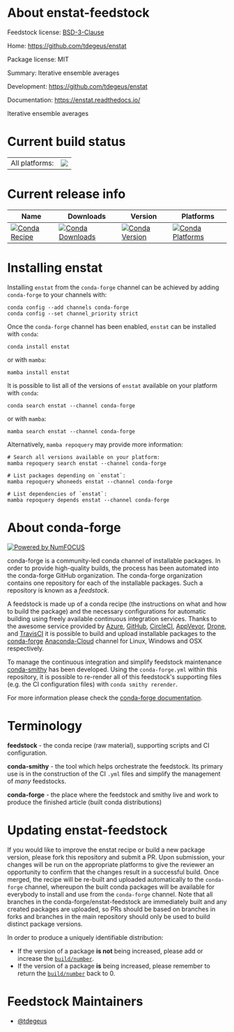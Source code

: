 About enstat-feedstock
======================

Feedstock license: [BSD-3-Clause](https://github.com/conda-forge/enstat-feedstock/blob/main/LICENSE.txt)

Home: https://github.com/tdegeus/enstat

Package license: MIT

Summary: Iterative ensemble averages

Development: https://github.com/tdegeus/enstat

Documentation: https://enstat.readthedocs.io/

Iterative ensemble averages

Current build status
====================


<table><tr><td>All platforms:</td>
    <td>
      <a href="https://dev.azure.com/conda-forge/feedstock-builds/_build/latest?definitionId=12258&branchName=main">
        <img src="https://dev.azure.com/conda-forge/feedstock-builds/_apis/build/status/enstat-feedstock?branchName=main">
      </a>
    </td>
  </tr>
</table>

Current release info
====================

| Name | Downloads | Version | Platforms |
| --- | --- | --- | --- |
| [![Conda Recipe](https://img.shields.io/badge/recipe-enstat-green.svg)](https://anaconda.org/conda-forge/enstat) | [![Conda Downloads](https://img.shields.io/conda/dn/conda-forge/enstat.svg)](https://anaconda.org/conda-forge/enstat) | [![Conda Version](https://img.shields.io/conda/vn/conda-forge/enstat.svg)](https://anaconda.org/conda-forge/enstat) | [![Conda Platforms](https://img.shields.io/conda/pn/conda-forge/enstat.svg)](https://anaconda.org/conda-forge/enstat) |

Installing enstat
=================

Installing `enstat` from the `conda-forge` channel can be achieved by adding `conda-forge` to your channels with:

```
conda config --add channels conda-forge
conda config --set channel_priority strict
```

Once the `conda-forge` channel has been enabled, `enstat` can be installed with `conda`:

```
conda install enstat
```

or with `mamba`:

```
mamba install enstat
```

It is possible to list all of the versions of `enstat` available on your platform with `conda`:

```
conda search enstat --channel conda-forge
```

or with `mamba`:

```
mamba search enstat --channel conda-forge
```

Alternatively, `mamba repoquery` may provide more information:

```
# Search all versions available on your platform:
mamba repoquery search enstat --channel conda-forge

# List packages depending on `enstat`:
mamba repoquery whoneeds enstat --channel conda-forge

# List dependencies of `enstat`:
mamba repoquery depends enstat --channel conda-forge
```


About conda-forge
=================

[![Powered by
NumFOCUS](https://img.shields.io/badge/powered%20by-NumFOCUS-orange.svg?style=flat&colorA=E1523D&colorB=007D8A)](https://numfocus.org)

conda-forge is a community-led conda channel of installable packages.
In order to provide high-quality builds, the process has been automated into the
conda-forge GitHub organization. The conda-forge organization contains one repository
for each of the installable packages. Such a repository is known as a *feedstock*.

A feedstock is made up of a conda recipe (the instructions on what and how to build
the package) and the necessary configurations for automatic building using freely
available continuous integration services. Thanks to the awesome service provided by
[Azure](https://azure.microsoft.com/en-us/services/devops/), [GitHub](https://github.com/),
[CircleCI](https://circleci.com/), [AppVeyor](https://www.appveyor.com/),
[Drone](https://cloud.drone.io/welcome), and [TravisCI](https://travis-ci.com/)
it is possible to build and upload installable packages to the
[conda-forge](https://anaconda.org/conda-forge) [Anaconda-Cloud](https://anaconda.org/)
channel for Linux, Windows and OSX respectively.

To manage the continuous integration and simplify feedstock maintenance
[conda-smithy](https://github.com/conda-forge/conda-smithy) has been developed.
Using the ``conda-forge.yml`` within this repository, it is possible to re-render all of
this feedstock's supporting files (e.g. the CI configuration files) with ``conda smithy rerender``.

For more information please check the [conda-forge documentation](https://conda-forge.org/docs/).

Terminology
===========

**feedstock** - the conda recipe (raw material), supporting scripts and CI configuration.

**conda-smithy** - the tool which helps orchestrate the feedstock.
                   Its primary use is in the construction of the CI ``.yml`` files
                   and simplify the management of *many* feedstocks.

**conda-forge** - the place where the feedstock and smithy live and work to
                  produce the finished article (built conda distributions)


Updating enstat-feedstock
=========================

If you would like to improve the enstat recipe or build a new
package version, please fork this repository and submit a PR. Upon submission,
your changes will be run on the appropriate platforms to give the reviewer an
opportunity to confirm that the changes result in a successful build. Once
merged, the recipe will be re-built and uploaded automatically to the
`conda-forge` channel, whereupon the built conda packages will be available for
everybody to install and use from the `conda-forge` channel.
Note that all branches in the conda-forge/enstat-feedstock are
immediately built and any created packages are uploaded, so PRs should be based
on branches in forks and branches in the main repository should only be used to
build distinct package versions.

In order to produce a uniquely identifiable distribution:
 * If the version of a package **is not** being increased, please add or increase
   the [``build/number``](https://docs.conda.io/projects/conda-build/en/latest/resources/define-metadata.html#build-number-and-string).
 * If the version of a package **is** being increased, please remember to return
   the [``build/number``](https://docs.conda.io/projects/conda-build/en/latest/resources/define-metadata.html#build-number-and-string)
   back to 0.

Feedstock Maintainers
=====================

* [@tdegeus](https://github.com/tdegeus/)


<!-- dummy commit to enable rerendering -->

